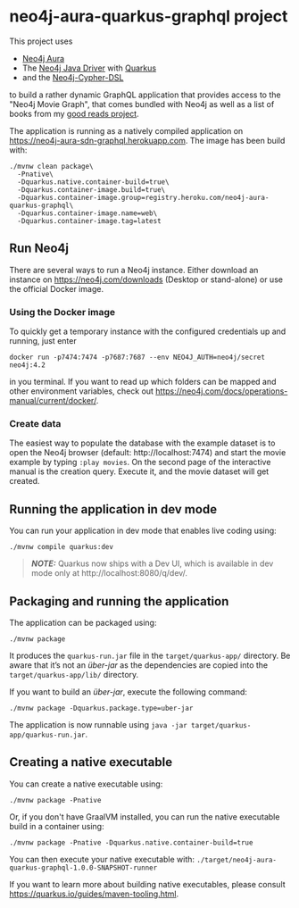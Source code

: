 # neo4j-aura-quarkus-graphql project

This project uses 

* [Neo4j Aura](https://www.google.com/search?client=safari&rls=en&q=neo4j+aura&ie=UTF-8&oe=UTF-8)
* The [Neo4j Java Driver](https://github.com/neo4j/neo4j-java-driver) with [Quarkus](https://quarkus.io)
* and the [Neo4j-Cypher-DSL](https://github.com/neo4j-contrib/cypher-dsl)

to build a rather dynamic GraphQL application that provides access to the "Neo4j Movie Graph", 
that comes bundled with Neo4j as well as a list of books from my [good reads project](https://github.com/michael-simons/goodreads).

The application is running as a natively compiled application on
https://neo4j-aura-sdn-graphql.herokuapp.com. The image has been build with:

```
./mvnw clean package\
  -Pnative\
  -Dquarkus.native.container-build=true\
  -Dquarkus.container-image.build=true\
  -Dquarkus.container-image.group=registry.heroku.com/neo4j-aura-quarkus-graphql\
  -Dquarkus.container-image.name=web\
  -Dquarkus.container-image.tag=latest
```

## Run Neo4j

There are several ways to run a Neo4j instance.
Either download an instance on https://neo4j.com/downloads (Desktop or stand-alone) or use the official Docker image.

### Using the Docker image

To quickly get a temporary instance with the configured credentials up and running, just enter

```
docker run -p7474:7474 -p7687:7687 --env NEO4J_AUTH=neo4j/secret neo4j:4.2
```

in you terminal. If you want to read up which folders can be mapped and other environment variables, 
check out https://neo4j.com/docs/operations-manual/current/docker/.

### Create data

The easiest way to populate the database with the example dataset is to open the Neo4j browser (default: http://localhost:7474)
and start the movie example by typing `:play movies`.
On the second page of the interactive manual is the creation query.
Execute it, and the movie dataset will get created.

## Running the application in dev mode

You can run your application in dev mode that enables live coding using:
```shell script
./mvnw compile quarkus:dev
```

> **_NOTE:_**  Quarkus now ships with a Dev UI, which is available in dev mode only at http://localhost:8080/q/dev/.

## Packaging and running the application

The application can be packaged using:
```shell script
./mvnw package
```
It produces the `quarkus-run.jar` file in the `target/quarkus-app/` directory.
Be aware that it’s not an _über-jar_ as the dependencies are copied into the `target/quarkus-app/lib/` directory.

If you want to build an _über-jar_, execute the following command:
```shell script
./mvnw package -Dquarkus.package.type=uber-jar
```

The application is now runnable using `java -jar target/quarkus-app/quarkus-run.jar`.

## Creating a native executable

You can create a native executable using: 
```shell script
./mvnw package -Pnative
```

Or, if you don't have GraalVM installed, you can run the native executable build in a container using: 
```shell script
./mvnw package -Pnative -Dquarkus.native.container-build=true
```

You can then execute your native executable with: `./target/neo4j-aura-quarkus-graphql-1.0.0-SNAPSHOT-runner`

If you want to learn more about building native executables, please consult https://quarkus.io/guides/maven-tooling.html.
